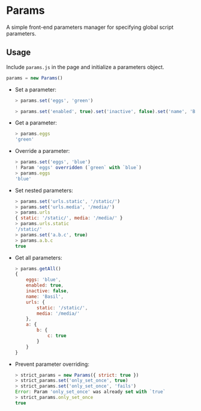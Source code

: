 Params
======

A simple front-end parameters manager for specifying global script parameters.

## Usage

Include `params.js` in the page and initialize a parameters object.

```javascript
params = new Params()
```

*   Set a parameter:

    ```javascript
    > params.set('eggs', 'green')
    ```

    ```javascript
    > params.set('enabled', true).set('inactive', false).set('name', 'Basil')
    ```
    

*   Get a parameter:

    ```javascript
    > params.eggs
    'green'
    ```

*   Override a parameter:

    ```javascript
    > params.set('eggs', 'blue')
    ! Param 'eggs' overridden (`green` with `blue`)
    > params.eggs
    'blue'
    ```

*   Set nested parameters:

    ```javascript
    > params.set('urls.static', '/static/')
    > params.set('urls.media', '/media/')
    > params.urls
    { static: '/static/', media: '/media/' }
    > params.urls.static
    '/static/'
    > params.set('a.b.c', true)
    > params.a.b.c
    true
    ```

*   Get all parameters:

    ```javascript
    > params.getAll()
    {
        eggs: 'blue',
        enabled: true,
        inactive: false,
        name: 'Basil',
        urls: {
            static: '/static/',
            media: '/media/'
        },
        a: {
            b: {
                c: true
            }
        }
    }
    ```

*   Prevent parameter overriding:

    ```javascript
    > strict_params = new Params({ strict: true })
    > strict_params.set('only_set_once', true)
    > strict_params.set('only_set_once', 'fails')
    Error: Param 'only_set_once' was already set with `true`
    > strict_params.only_set_once
    true

